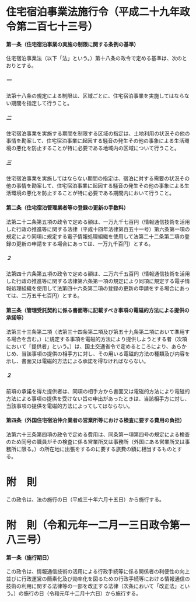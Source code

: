 # 住宅宿泊事業法施行令（平成二十九年政令第二百七十三号）
#### 第一条（住宅宿泊事業の実施の制限に関する条例の基準）
住宅宿泊事業法（以下「法」という。）第十八条の政令で定める基準は、次のとおりとする。
##### 一
法第十八条の規定による制限は、区域ごとに、住宅宿泊事業を実施してはならない期間を指定して行うこと。
##### 二
住宅宿泊事業を実施する期間を制限する区域の指定は、土地利用の状況その他の事情を勘案して、住宅宿泊事業に起因する騒音の発生その他の事象による生活環境の悪化を防止することが特に必要である地域内の区域について行うこと。
##### 三
住宅宿泊事業を実施してはならない期間の指定は、宿泊に対する需要の状況その他の事情を勘案して、住宅宿泊事業に起因する騒音の発生その他の事象による生活環境の悪化を防止することが特に必要である期間内において行うこと。
#### 第二条（住宅宿泊管理業者等の登録の更新の手数料）
法第二十二条第五項の政令で定める額は、一万九千七百円（情報通信技術を活用した行政の推進等に関する法律（平成十四年法律第百五十一号）第六条第一項の規定により同項に規定する電子情報処理組織を使用して法第二十二条第二項の登録の更新の申請をする場合にあっては、一万九千百円）とする。
##### ２
法第四十六条第五項の政令で定める額は、二万六千五百円（情報通信技術を活用した行政の推進等に関する法律第六条第一項の規定により同項に規定する電子情報処理組織を使用して法第四十六条第二項の登録の更新の申請をする場合にあっては、二万五千七百円）とする。
#### 第三条（管理受託契約に係る書面等に記載すべき事項の電磁的方法による提供の承諾等）
法第三十三条第二項（法第三十四条第二項及び第五十九条第二項において準用する場合を含む。）に規定する事項を電磁的方法により提供しようとする者（次項において「提供者」という。）は、国土交通省令で定めるところにより、あらかじめ、当該事項の提供の相手方に対し、その用いる電磁的方法の種類及び内容を示し、書面又は電磁的方法による承諾を得なければならない。
##### ２
前項の承諾を得た提供者は、同項の相手方から書面又は電磁的方法により電磁的方法による事項の提供を受けない旨の申出があったときは、当該相手方に対し、当該事項の提供を電磁的方法によってしてはならない。
#### 第四条（外国住宅宿泊仲介業者の営業所等における検査に要する費用の負担）
法第六十三条第四項の政令で定める費用は、同条第一項第四号の規定による検査のため同号の職員がその検査に係る営業所又は事務所（外国にある営業所又は事務所に限る。）の所在地に出張をするのに要する旅費の額に相当するものとする。
# 附　則
この政令は、法の施行の日（平成三十年六月十五日）から施行する。
# 附　則（令和元年一二月一三日政令第一八三号）
#### 第一条（施行期日）
この政令は、情報通信技術の活用による行政手続等に係る関係者の利便性の向上並びに行政運営の簡素化及び効率化を図るための行政手続等における情報通信の技術の利用に関する法律等の一部を改正する法律（次条において「改正法」という。）の施行の日（令和元年十二月十六日）から施行する。
